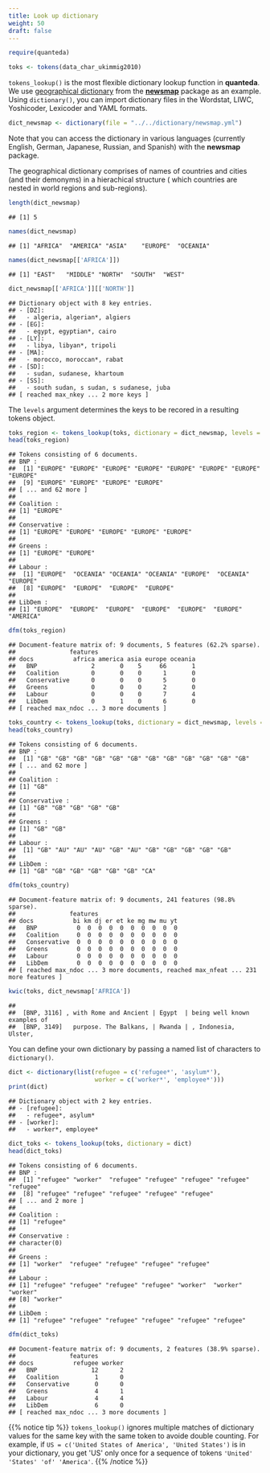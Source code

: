 ```yaml
---
title: Look up dictionary
weight: 50
draft: false
---
```



```r
require(quanteda)
```


```r
toks <- tokens(data_char_ukimmig2010)
```

`tokens_lookup()` is the most flexible dictionary lookup function in **quanteda**. We use [geographical dictionary](https://raw.githubusercontent.com/quanteda/tutorials.quanteda.io/master/content/dictionary/newsmap.yml) from the [**newsmap**](https://cran.r-project.org/web/packages/newsmap/index.html) package as an example. Using `dictionary()`, you can import dictionary files in the Wordstat, LIWC, Yoshicoder, Lexicoder and YAML formats.


```r
dict_newsmap <- dictionary(file = "../../dictionary/newsmap.yml")
```

Note that you can access the dictionary in various languages (currently English, German, Japanese, Russian, and Spanish) with the **newsmap** package. 

The geographical dictionary comprises of names of countries and cities (and their demonyms) in a hierachical structure ( which countries are nested in world regions and sub-regions).


```r
length(dict_newsmap)
```

```
## [1] 5
```

```r
names(dict_newsmap)
```

```
## [1] "AFRICA"  "AMERICA" "ASIA"    "EUROPE"  "OCEANIA"
```

```r
names(dict_newsmap[['AFRICA']])
```

```
## [1] "EAST"   "MIDDLE" "NORTH"  "SOUTH"  "WEST"
```

```r
dict_newsmap[['AFRICA']][['NORTH']]
```

```
## Dictionary object with 8 key entries.
## - [DZ]:
##   - algeria, algerian*, algiers
## - [EG]:
##   - egypt, egyptian*, cairo
## - [LY]:
##   - libya, libyan*, tripoli
## - [MA]:
##   - morocco, moroccan*, rabat
## - [SD]:
##   - sudan, sudanese, khartoum
## - [SS]:
##   - south sudan, s sudan, s sudanese, juba
## [ reached max_nkey ... 2 more keys ]
```

The `levels` argument determines the keys to be recored in a resulting tokens object.


```r
toks_region <- tokens_lookup(toks, dictionary = dict_newsmap, levels = 1)
head(toks_region)
```

```
## Tokens consisting of 6 documents.
## BNP :
##  [1] "EUROPE" "EUROPE" "EUROPE" "EUROPE" "EUROPE" "EUROPE" "EUROPE" "EUROPE"
##  [9] "EUROPE" "EUROPE" "EUROPE" "EUROPE"
## [ ... and 62 more ]
## 
## Coalition :
## [1] "EUROPE"
## 
## Conservative :
## [1] "EUROPE" "EUROPE" "EUROPE" "EUROPE" "EUROPE"
## 
## Greens :
## [1] "EUROPE" "EUROPE"
## 
## Labour :
##  [1] "EUROPE"  "OCEANIA" "OCEANIA" "OCEANIA" "EUROPE"  "OCEANIA" "EUROPE" 
##  [8] "EUROPE"  "EUROPE"  "EUROPE"  "EUROPE" 
## 
## LibDem :
## [1] "EUROPE"  "EUROPE"  "EUROPE"  "EUROPE"  "EUROPE"  "EUROPE"  "AMERICA"
```

```r
dfm(toks_region)
```

```
## Document-feature matrix of: 9 documents, 5 features (62.2% sparse).
##               features
## docs           africa america asia europe oceania
##   BNP               2       0    5     66       1
##   Coalition         0       0    0      1       0
##   Conservative      0       0    0      5       0
##   Greens            0       0    0      2       0
##   Labour            0       0    0      7       4
##   LibDem            0       1    0      6       0
## [ reached max_ndoc ... 3 more documents ]
```


```r
toks_country <- tokens_lookup(toks, dictionary = dict_newsmap, levels = 3)
head(toks_country)
```

```
## Tokens consisting of 6 documents.
## BNP :
##  [1] "GB" "GB" "GB" "GB" "GB" "GB" "GB" "GB" "GB" "GB" "GB" "GB"
## [ ... and 62 more ]
## 
## Coalition :
## [1] "GB"
## 
## Conservative :
## [1] "GB" "GB" "GB" "GB" "GB"
## 
## Greens :
## [1] "GB" "GB"
## 
## Labour :
##  [1] "GB" "AU" "AU" "AU" "GB" "AU" "GB" "GB" "GB" "GB" "GB"
## 
## LibDem :
## [1] "GB" "GB" "GB" "GB" "GB" "GB" "CA"
```

```r
dfm(toks_country)
```

```
## Document-feature matrix of: 9 documents, 241 features (98.8% sparse).
##               features
## docs           bi km dj er et ke mg mw mu yt
##   BNP           0  0  0  0  0  0  0  0  0  0
##   Coalition     0  0  0  0  0  0  0  0  0  0
##   Conservative  0  0  0  0  0  0  0  0  0  0
##   Greens        0  0  0  0  0  0  0  0  0  0
##   Labour        0  0  0  0  0  0  0  0  0  0
##   LibDem        0  0  0  0  0  0  0  0  0  0
## [ reached max_ndoc ... 3 more documents, reached max_nfeat ... 231 more features ]
```


```r
kwic(toks, dict_newsmap['AFRICA'])
```

```
##                                                                             
##  [BNP, 3116] , with Rome and Ancient | Egypt  | being well known examples of
##  [BNP, 3149]   purpose. The Balkans, | Rwanda | , Indonesia, Ulster,
```

You can define your own dictionary by passing a named list of characters to `dictionary()`.


```r
dict <- dictionary(list(refugee = c('refugee*', 'asylum*'),
                        worker = c('worker*', 'employee*')))
print(dict)
```

```
## Dictionary object with 2 key entries.
## - [refugee]:
##   - refugee*, asylum*
## - [worker]:
##   - worker*, employee*
```

```r
dict_toks <- tokens_lookup(toks, dictionary = dict)
head(dict_toks)
```

```
## Tokens consisting of 6 documents.
## BNP :
##  [1] "refugee" "worker"  "refugee" "refugee" "refugee" "refugee" "refugee"
##  [8] "refugee" "refugee" "refugee" "refugee" "refugee"
## [ ... and 2 more ]
## 
## Coalition :
## [1] "refugee"
## 
## Conservative :
## character(0)
## 
## Greens :
## [1] "worker"  "refugee" "refugee" "refugee" "refugee"
## 
## Labour :
## [1] "refugee" "refugee" "refugee" "refugee" "worker"  "worker"  "worker" 
## [8] "worker" 
## 
## LibDem :
## [1] "refugee" "refugee" "refugee" "refugee" "refugee" "refugee"
```

```r
dfm(dict_toks)
```

```
## Document-feature matrix of: 9 documents, 2 features (38.9% sparse).
##               features
## docs           refugee worker
##   BNP               12      2
##   Coalition          1      0
##   Conservative       0      0
##   Greens             4      1
##   Labour             4      4
##   LibDem             6      0
## [ reached max_ndoc ... 3 more documents ]
```

{{% notice tip %}}
`tokens_lookup()` ignores multiple matches of dictionary values for the same key with the same token to avoide double counting. For example, if `US = c('United States of America', 'United States')` is in your dictionary, you get 'US' only once for a sequence of tokens `'United' 'States' 'of' 'America'`.
{{% /notice %}}

